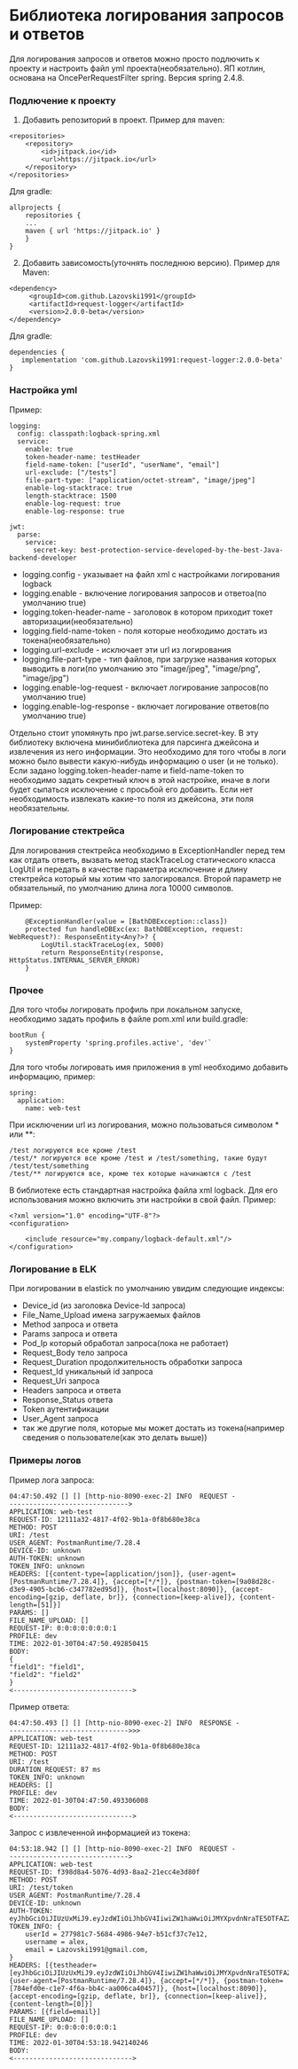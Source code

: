 # **Библиотека логирования запросов и ответов**
Для логирования запросов и ответов можно просто подлючить к проекту и настроить файл yml проекта(необязательно). ЯП котлин, основана на OncePerRequestFilter spring. Версия spring 2.4.8.

### Подлючение к проекту
1. Добавить репозиторий в проект. Пример для maven:
````
<repositories>
	<repository>
	    <id>jitpack.io</id>
	    <url>https://jitpack.io</url>
	</repository>
</repositories>
````
Для gradle:
````
allprojects {
	repositories {
	...
	maven { url 'https://jitpack.io' }
	}
}
````
2. Добавить зависомость(уточнять последнюю версию). Пример для Maven:
````
<dependency>
	 <groupId>com.github.Lazovski1991</groupId>
	 <artifactId>request-logger</artifactId>
	 <version>2.0.0-beta</version>
</dependency>
````

Для gradle:
````
dependencies {
   implementation 'com.github.Lazovski1991:request-logger:2.0.0-beta'
}
```` 
### Настройка yml
Пример:
```
logging:
  config: classpath:logback-spring.xml
  service:
    enable: true
    token-header-name: testHeader
    field-name-token: ["userId", "userName", "email"]
    url-exclude: ["/tests"]
    file-part-type: ["application/octet-stream", "image/jpeg"]
    enable-log-stacktrace: true
    length-stacktrace: 1500
    enable-log-request: true
    enable-log-response: true

jwt:
  parse:
    service:
      secret-key: best-protection-service-developed-by-the-best-Java-backend-developer
```
* logging.config - указывает на файл xml с настройками логирования logback
* logging.enable - включение логирования запросов и ответоа(по умолчанию true)
* logging.token-header-name - заголовок в котором приходит токет авторизации(необязательно)
* logging.field-name-token - поля которые необходимо достать из токена(необязательно)
* logging.url-exclude - исключает эти url из логирования
* logging.file-part-type - тип файлов, при загрузке названия которых выводить в логи(по умолчанию это "image/jpeg", "image/png", "image/jpg")
* logging.enable-log-request - включает логирование запросов(по умолчанию true)
* logging.enable-log-response - включает логирование ответов(по умолчанию true)

Отдельно стоит упомянуть про jwt.parse.service.secret-key. В эту библиотеку включена минибиблиотека для парсинга джейсона и извлечения из него информации. Это необходимо для того чтобы в логи можно было вывести какую-нибудь информацию о user (и не только). Если задано logging.token-header-name и field-name-token то необходимо задать секретный ключ в этой настройке, иначе в логи будет сыпаться исключение с просьбой его добавить. Если нет необходимость извлекать какие-то поля из джейсона, эти поля необязательны.
### Логирование стектрейса
Для логирования стектрейса необходимо в ExceptionHandler перед тем как отдать ответь, вызвать метод stackTraceLog статического класса LogUtil и передать в качестве параметра исключение и длину стектрейса который мы хотим что залогировался. Второй параметр не обязательный, по умолчанию длина лога 10000 символов.

Пример:
```
    @ExceptionHandler(value = [BathDBException::class])
    protected fun handleDBExc(ex: BathDBException, request: WebRequest?): ResponseEntity<Any?>? {
        LogUtil.stackTraceLog(ex, 5000)
        return ResponseEntity(response, HttpStatus.INTERNAL_SERVER_ERROR)
    }
```

### Прочее
Для того чтобы логировать профиль при локальном запуске, необходимо задать профиль в файле pom.xml или build.gradle:
```
bootRun {
    systemProperty 'spring.profiles.active', 'dev'`
}
```
Для того чтобы логировать имя приложения в yml необходимо добавить информацию, пример:
```
spring:
  application:
    name: web-test
```
При исключении url из логирования, можно пользоваться символом * или **:
```
/test логируются все кроме /test
/test/* логируются все кроме /test и /test/something, такие будут /test/test/something
/test/** логируются все, кроме тех которые начинаются с /test
```
В библиотеке есть стандартная настройка файла xml logback. Для его использования можно включить эти настройки в свой файл. Пример:
```
<?xml version="1.0" encoding="UTF-8"?>
<configuration>

    <include resource="my.company/logback-default.xml"/>
</configuration>
```
### Логирование в ELK
При логировании в elastick по умолчанию увидим следующие индексы:
* Device_id (из заголовка Device-Id запроса)
* File_Name_Upload имена загружаемых файлов
* Method запроса и ответа
* Params запроса и ответа
* Pod_Ip который обработал запроса(пока не работает)
* Request_Body тело запроса 
* Request_Duration продолжительность обработки запроса
* Request_Id уникальный id запроса
* Request_Uri запроса
* Headers запроса и ответа
* Response_Status ответа
* Token аутентификации
* User_Agent запроса
* так же другие поля, которые мы может достать из токена(например сведения о пользователе(как это делать выше))
### Примеры логов
Пример лога запроса:
```
04:47:50.492 [] [] [http-nio-8090-exec-2] INFO  REQUEST -
------------------------------>
APPLICATION: web-test
REQUEST-ID: 12111a32-4817-4f02-9b1a-0f8b680e38ca
METHOD: POST
URI: /test
USER_AGENT: PostmanRuntime/7.28.4
DEVICE-ID: unknown
AUTH-TOKEN: unknown
TOKEN_INFO: unknown
HEADERS: [{content-type=[application/json]}, {user-agent=[PostmanRuntime/7.28.4]}, {accept=[*/*]}, {postman-token=[9a08d28c-d3e9-4905-bcb6-c347782ed95d]}, {host=[localhost:8090]}, {accept-encoding=[gzip, deflate, br]}, {connection=[keep-alive]}, {content-length=[51]}]
PARAMS: []
FILE_NAME_UPLOAD: []
REQUEST-IP: 0:0:0:0:0:0:0:1
PROFILE: dev
TIME: 2022-01-30T04:47:50.492850415
BODY:
{
"field1": "field1",
"field2": "field2"
}
<------------------------------>
```
Пример ответа:
```
04:47:50.493 [] [] [http-nio-8090-exec-2] INFO  RESPONSE - 
------------------------------>>>
APPLICATION: web-test
REQUEST-ID: 12111a32-4817-4f02-9b1a-0f8b680e38ca
METHOD: POST
URI: /test
DURATION_REQUEST: 87 ms
TOKEN_INFO: unknown
HEADERS: []
PROFILE: dev
TIME: 2022-01-30T04:47:50.493306008
BODY: 
<------------------------------>
```
Запрос с извлеченной информацией из токена:
```
04:53:18.942 [] [] [http-nio-8090-exec-2] INFO  REQUEST - 
------------------------------>
APPLICATION: web-test
REQUEST-ID: f398d8a4-5076-4d93-8aa2-21ecc4e3d80f
METHOD: POST
URI: /test/token
USER_AGENT: PostmanRuntime/7.28.4
DEVICE-ID: unknown
AUTH-TOKEN: eyJhbGciOiJIUzUxMiJ9.eyJzdWIiOiJhbGV4IiwiZW1haWwiOiJMYXpvdnNraTE5OTFAZ21haWwuY29tIiwicm9sZSI6IlJPTEVfQkFTSUMiLCJ1c2VySWQiOiIyNzc5ODFjNy01Njg0LTQ5ODYtOTRlNy1iNTFjZjM3YzdlMTIiLCJ1c2VybmFtZSI6ImFsZXgiLCJ0eXBlVG9rZW4iOiJ0b2tlbiIsImV4cCI6MTY0MzUwODA4Mn0.4gOs77QLdb4THnCgzzBZ91zfN_9lfuUQJfp_W2p79EkKiXi9ilJIlmIPDPlHDCKRH8gKaVkEyAZUsBoxyWPauA
TOKEN_INFO: {
	userId = 277981c7-5684-4986-94e7-b51cf37c7e12,
	username = alex,
	email = Lazovski1991@gmail.com,
}
HEADERS: [{testheader=[eyJhbGciOiJIUzUxMiJ9.eyJzdWIiOiJhbGV4IiwiZW1haWwiOiJMYXpvdnNraTE5OTFAZ21haWwuY29tIiwicm9sZSI6IlJPTEVfQkFTSUMiLCJ1c2VySWQiOiIyNzc5ODFjNy01Njg0LTQ5ODYtOTRlNy1iNTFjZjM3YzdlMTIiLCJ1c2VybmFtZSI6ImFsZXgiLCJ0eXBlVG9rZW4iOiJ0b2tlbiIsImV4cCI6MTY0MzUwODA4Mn0.4gOs77QLdb4THnCgzzBZ91zfN_9lfuUQJfp_W2p79EkKiXi9ilJIlmIPDPlHDCKRH8gKaVkEyAZUsBoxyWPauA]}, {user-agent=[PostmanRuntime/7.28.4]}, {accept=[*/*]}, {postman-token=[784efd0e-c1e7-4f6a-bb4c-aa006ca40457]}, {host=[localhost:8090]}, {accept-encoding=[gzip, deflate, br]}, {connection=[keep-alive]}, {content-length=[0]}]
PARAMS: [{field=email}]
FILE_NAME_UPLOAD: []
REQUEST-IP: 0:0:0:0:0:0:0:1
PROFILE: dev
TIME: 2022-01-30T04:53:18.942140246
BODY: 
<------------------------------>
```